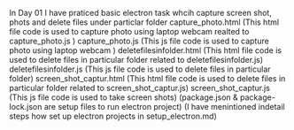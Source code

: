In Day 01
I have praticed basic electron task whcih capture screen shot, phots and delete files under particlar folder capture_photo.html (This html file code is used to capture photo using laptop webcam realted to capture_photo.js ) capture_photo.js (This js file code is used to capture photo using laptop webcam ) deletefilesinfolder.html (This html file code is used to delete files in particular folder related to deletefilesinfolder.js) deletefilesinfolder.js (This js file code is used to delete files in particular folder) screen_shot_captur.html (This html file code is used to delete files in particular folder related to screen_shot_captur.js) screen_shot_captur.js (This js file code is used to take screen shots) (package.json & package-lock.json are setup files to run electron project) (I have menintioned indetail steps how set up electron projects in setup_electron.md)
